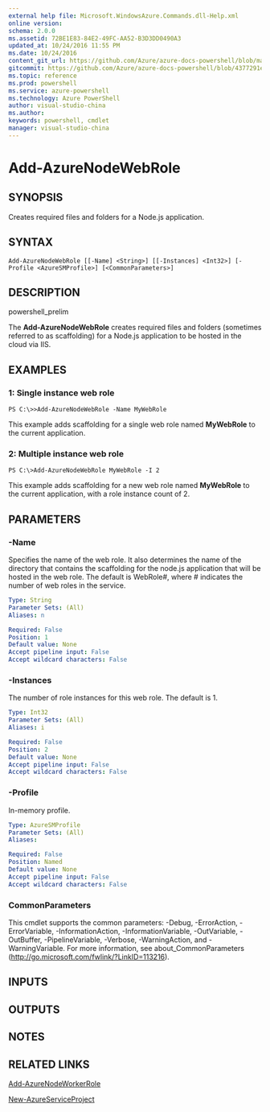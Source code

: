```yaml
---
external help file: Microsoft.WindowsAzure.Commands.dll-Help.xml
online version: 
schema: 2.0.0
ms.assetid: 72BE1E83-84E2-49FC-AA52-B3D3DD0490A3
updated_at: 10/24/2016 11:55 PM
ms.date: 10/24/2016
content_git_url: https://github.com/Azure/azure-docs-powershell/blob/master/azureps-cmdlets-docs/ServiceManagement/Azure.Compute/v1.6.1/Add-AzureNodeWebRole.md
gitcommit: https://github.com/Azure/azure-docs-powershell/blob/4377291ee360e58e2c1c5d644155daf6a0279055/azureps-cmdlets-docs/ServiceManagement/Azure.Compute/v1.6.1/Add-AzureNodeWebRole.md
ms.topic: reference
ms.prod: powershell
ms.service: azure-powershell
ms.technology: Azure PowerShell
author: visual-studio-china
ms.author: 
keywords: powershell, cmdlet
manager: visual-studio-china
---
```


# Add-AzureNodeWebRole

## SYNOPSIS
Creates required files and folders for a Node.js application.

## SYNTAX

```
Add-AzureNodeWebRole [[-Name] <String>] [[-Instances] <Int32>] [-Profile <AzureSMProfile>] [<CommonParameters>]
```

## DESCRIPTION
powershell_prelim

The **Add-AzureNodeWebRole** creates required files and folders (sometimes referred to as scaffolding) for a Node.js application to be hosted in the cloud via IIS.

## EXAMPLES

### 1: Single instance web role
```
PS C:\>>Add-AzureNodeWebRole -Name MyWebRole
```

This example adds scaffolding for a single web role named **MyWebRole** to the current application.

### 2: Multiple instance web role
```
PS C:\>Add-AzureNodeWebRole MyWebRole -I 2
```

This example adds scaffolding for a new web role named **MyWebRole** to the current application, with a role instance count of 2.

## PARAMETERS

### -Name
Specifies the name of the web role.
It also determines the name of the directory that contains the scaffolding for the node.js application that will be hosted in the web role.
The default is WebRole#, where # indicates the number of web roles in the service.

```yaml
Type: String
Parameter Sets: (All)
Aliases: n

Required: False
Position: 1
Default value: None
Accept pipeline input: False
Accept wildcard characters: False
```

### -Instances
The number of role instances for this web role.
The default is 1.

```yaml
Type: Int32
Parameter Sets: (All)
Aliases: i

Required: False
Position: 2
Default value: None
Accept pipeline input: False
Accept wildcard characters: False
```

### -Profile
In-memory profile.

```yaml
Type: AzureSMProfile
Parameter Sets: (All)
Aliases: 

Required: False
Position: Named
Default value: None
Accept pipeline input: False
Accept wildcard characters: False
```

### CommonParameters
This cmdlet supports the common parameters: -Debug, -ErrorAction, -ErrorVariable, -InformationAction, -InformationVariable, -OutVariable, -OutBuffer, -PipelineVariable, -Verbose, -WarningAction, and -WarningVariable. For more information, see about_CommonParameters (http://go.microsoft.com/fwlink/?LinkID=113216).

## INPUTS

## OUTPUTS

## NOTES

## RELATED LINKS

[Add-AzureNodeWorkerRole](xref:ServiceManagement/Azure.Compute/v1.6.1/Add-AzureNodeWorkerRole.md)

[New-AzureServiceProject](xref:ServiceManagement/Azure.Compute/v1.6.1/New-AzureServiceProject.md)



